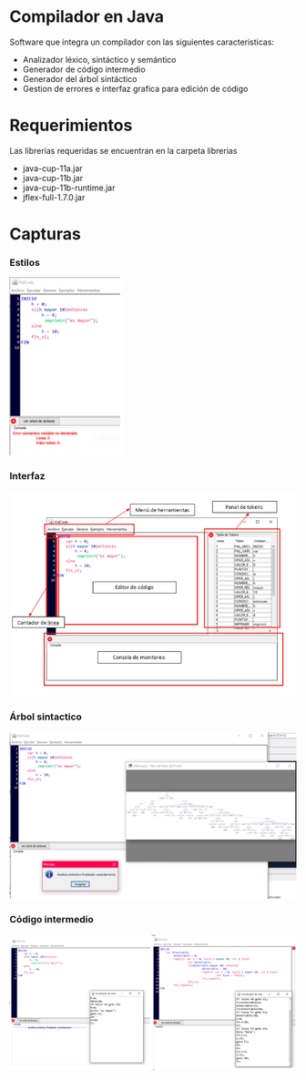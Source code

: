# Compilador en Java
Software que integra un compilador con las siguientes caracteristicas: 
- Analizador léxico, sintáctico y semántico
- Generador de código intermedio
- Generador del árbol sintáctico
- Gestion de errores e interfaz grafica para edición de código
# Requerimientos
Las librerias requeridas se encuentran en la carpeta librerias
- java-cup-11a.jar
- java-cup-11b.jar
- java-cup-11b-runtime.jar
- jflex-full-1.7.0.jar
# Capturas
### Estilos
<img width="200" src="capturas/estilos.PNG">

### Interfaz
<img width="600" src="capturas/interfaz.PNG">

### Árbol sintactico
<img width="600" src="capturas/arbol sintactico.PNG">
                      
### Código intermedio
<img width="600" src="capturas/codigo intermedio.PNG">
